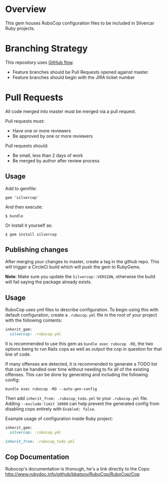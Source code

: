 # Overview

This gem houses RuboCop configuration files to be included in Silvercar Ruby projects.

# Branching Strategy

This repository uses [GitHub flow](https://guides.github.com/introduction/flow/).

* Feature branches should be Pull Requests opened against master.
* Feature branches should begin with the JIRA ticket number

# Pull Requests
All code merged into master must be merged via a pull request.

Pull requests must:

* Have one or more reviewers
* Be approved by one or more reviewers

Pull requests should:

* Be small, less than 2 days of work
* Be merged by author after review process

## Usage

Add to gemfile:

```gem 'silvercop'```

And then execute:

    $ bundle

Or install it yourself as:

    $ gem install silvercop

## Publishing changes
After merging your changes to master, create a tag in the github repo. This will trigger a CircleCi build
which will push the gem to RubyGems.

**Note**: Make sure you update the `Silvercop::VERSION`, otherwise the build will fail saying the package already
exists.

## Usage

RuboCop uses yml files to describe configuration. To begin using this with default configuration,
create a `.rubocop.yml` file in the root of your project with the following contents:

```ruby
inherit_gem:
  silvercop: .rubocop.yml
```

It is recommended to use this gem as `bundle exec rubocop -RD`, the two options being to run
Rails cops as well as output the cop in question for that line of code.

If many offenses are detected, it is recommended to generate a TODO list that can be handled over
time without needing to fix all of the existing offenses. This can be done by generating and
including the following config:

`bundle exec rubocop -RD --auto-gen-config`

Then add `inherit_from: .rubocop_todo.yml` to your `.rubocop.yml` file. Adding `--exclude-limit 10000` can help prevent
the generated config from disabling cops entirely with `Enabled: false`.

Example usage of configuration inside Ruby project:

```ruby
inherit_gem:
  silvercop: .rubocop.yml

inherit_from: .rubocop_todo.yml

```

## Cop Documentation
Rubocop's documentation is thorough, he's a link directly to the Cops:
http://www.rubydoc.info/github/bbatsov/RuboCop/RuboCop/Cop
